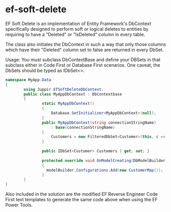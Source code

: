 ef-soft-delete
==============
EF Soft Delete is an implementation of Entity Framework's DbContext specifically designed to perform  soft or logical deletes to entities by requiring to have a "Deleted" or "IsDeleted" column in every table.

The class also initiales the DbContext in such a way that only those columns which have their "Deleted" column set to false are returned in every DbSet.

Usage:
You must subclass DbContextBase and define your DBSets in that subclass either in Code First or Database First scenarios.
One caveat, the DbSets should be typed as IDbSet<>.

```C#
namespace MyApp.Data
{
        using Juppir.EfSoftDeleteDbContext;
        public class MyAppDbContext : DbContextbase
        {
                static MyAppDbContext()
                {
                    Database.SetInitializer<MyAppDbContext>(null);
                }
                public MyAppDbContext(string connectionStringName)
                    : base(connectionStringName)
                {
                    Customers = new FilteredDbSet<Customer>(this, c => c.Deleted == false, null);
                }
                
                public IDbSet<Customer> Customers { get; set; }
                
                protected override void OnModelCreating(DbModelBuilder modelBuilder)
                {
                  modelBuilder.Configurations.Add(new CustomerMap());
                }
        }
}
```


Also included in the solution are the modified EF Reverse Engineer Code First text templates to generate the same code above when using the EF Power Tools.
